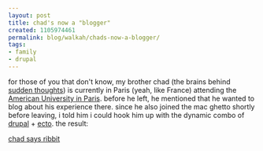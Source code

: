 ```yaml
---
layout: post
title: chad's now a "blogger"
created: 1105974461
permalink: blog/walkah/chads-now-a-blogger/
tags:
- family
- drupal
---
```

<p>
for those of you that don't know, my brother chad (the brains behind <a href="http://www.sudden-thoughts.com/" title="Sudden Thoughts - Tomorrow's music today">sudden thoughts</a>) is currently in Paris (yeah, like France) attending the <a href="http://www.aup.edu/">American University in Paris</a>. before he left, he mentioned that he wanted to blog about his experience there. since he also joined the mac ghetto shortly before leaving, i told him i could hook him up with the dynamic combo of <a href="http://drupal.org/" title="drupal content management framework">drupal</a> + <a href="http://ecto.kung-foo.tv/" title="ecto blogging tool">ecto</a>. the result:
</p><p>
<a href="http://chad.walkah.net/" title="Chad Walker">chad says ribbit</a>
</p>
